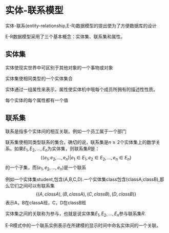 # 实体-联系模型

实体-联系(entity-relationship,E-R)数据模型的提出使为了方便数据库的设计

E-R数据模型采用了三个基本概念：实体集、联系集和属性。

## 实体集

实体使现实世界中可区别于其他对象的一个事物或对象

实体集使相同类型的一个实体集合

实体通过一组属性来表示，属性使实体机中哦每个成员所拥有的描述性性质。

每个实体的每个属性都有一个值

## 联系集

联系是指多个实体间的相互关联。例如一个员工属于一个部门

联系集使相同类型联系的集合。确切的说，联系集是$n \ge 2$个实体集上的数学关系。如果$E_1,E_2,...,E_n$为实体集，则联系集$R$是：
$$
\{(e_1,e_2,...,e_n) | e_1 \in E_1,e_2 \in E_2,...,e_n \in E_n  \}
$$
的一个子集，而$(e_1,e_2,...,e_n)$是一个联系

例如一个实体集student,包含(A,B,C,D).一个实体集class包含(classA,classB),那么它们之间可以有联系集
$$
\{(A,classA) ,(B,classA),(C,classB),(D,classB) \}
$$
表示A，B在classA班，C，D在classB班

实体集之间的关联称为参与，也就是说实体集$E_1,E_2,...,E_n$参与联系集$R$.

E-R模式中的一个联系实例表示在所建模的显示时间中命名实体间的一个关联。

